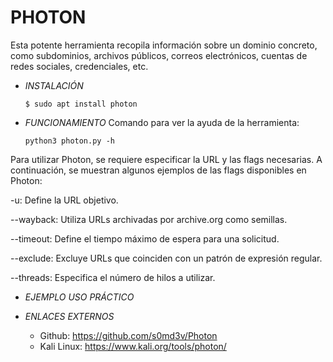 # **PHOTON**

Esta potente herramienta recopila información sobre un dominio concreto, como subdominios, archivos públicos, correos electrónicos, cuentas de redes sociales, credenciales, etc.

- *INSTALACIÓN*

      $ sudo apt install photon

- *FUNCIONAMIENTO*
Comando para ver la ayuda de la herramienta:

      python3 photon.py -h

Para utilizar Photon, se requiere especificar la URL y las flags necesarias.
A continuación, se muestran algunos ejemplos de las flags disponibles en Photon:

-u: Define la URL objetivo.

--wayback: Utiliza URLs archivadas por archive.org como semillas.

--timeout: Define el tiempo máximo de espera para una solicitud.

--exclude: Excluye URLs que coinciden con un patrón de expresión regular.

--threads: Especifica el número de hilos a utilizar.

- *EJEMPLO USO PRÁCTICO*



- *ENLACES EXTERNOS*

  - Github: https://github.com/s0md3v/Photon
  - Kali Linux: https://www.kali.org/tools/photon/
